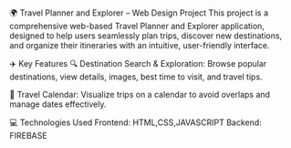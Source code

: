 🌍 Travel Planner and Explorer – Web Design Project
This project is a comprehensive web-based Travel Planner and Explorer application, designed to help users seamlessly plan trips, discover new destinations, 
and organize their itineraries with an intuitive, user-friendly interface. 

✈️ Key Features
🔍 Destination Search & Exploration:
Browse popular destinations, view details, images, best time to visit, and travel tips.

📅 Travel Calendar:
Visualize trips on a calendar to avoid overlaps and manage dates effectively.

💻 Technologies Used
Frontend: HTML,CSS,JAVASCRIPT
Backend: FIREBASE
